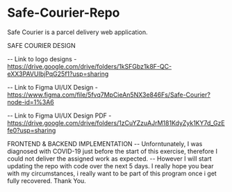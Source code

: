 # Safe-Courier-Repo
Safe Courier is a parcel delivery web application.

SAFE COURIER DESIGN

-- Link to logo designs - https://drive.google.com/drive/folders/1kSFGbz1k8F-QC-eXX3PAVUIbjPqG25f1?usp=sharing

-- Link to Figma UI/UX Design - https://www.figma.com/file/5fvq7MpCieAn5NX3e846Fs/Safe-Courier?node-id=1%3A6

-- Link to Figma UI/UX Design PDF - https://drive.google.com/drive/folders/1zCuYZzuAJrM181KdyZyk1KY7d_GzEfe0?usp=sharing



FRONTEND & BACKEND IMPLEMENTATION
-- Unforntunately, I was diagnosed with COVID-19 just before the start of this exercise, therefore I could not deliver the assigned work as expected.
-- However I will start updating the repo with code over the next 5 days. I really hope you bear with my circumstances, i really want to be part of this program once i get fully recovered. Thank You.
